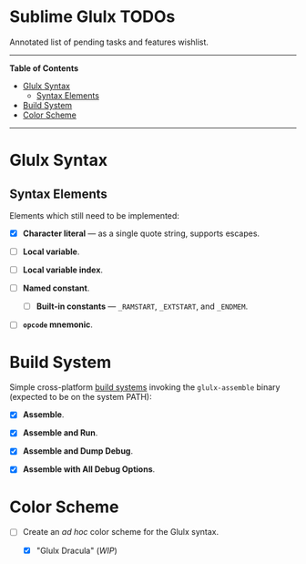 # Sublime Glulx TODOs

Annotated list of pending tasks and features wishlist.


-----

**Table of Contents**

<!-- MarkdownTOC autolink="true" bracket="round" autoanchor="false" lowercase="only_ascii" uri_encoding="true" levels="1,2,3" -->

- [Glulx Syntax](#glulx-syntax)
    - [Syntax Elements](#syntax-elements)
- [Build System](#build-system)
- [Color Scheme](#color-scheme)

<!-- /MarkdownTOC -->

-----

# Glulx Syntax

## Syntax Elements

Elements which still need to be implemented:

- [x] __Character literal__ — as a single quote string, supports escapes.
- [ ] __Local variable__.
- [ ] __Local variable index__.
- [ ] __Named constant__.
    + [ ] __Built-in constants__ — `_RAMSTART`, `_EXTSTART`, and `_ENDMEM`.
- [ ] __`opcode` mnemonic__.


# Build System

Simple cross-platform [build systems] invoking the `glulx-assemble` binary (expected to be on the system PATH):

- [x] __Assemble__.
- [x] __Assemble and Run__.
- [x] __Assemble and Dump Debug__.
- [x] __Assemble with All Debug Options__.


# Color Scheme

- [ ] Create an _ad hoc_ color scheme for the Glulx syntax.
    + [x] "Glulx Dracula" (_WIP_)


<!-----------------------------------------------------------------------------
                               REFERENCE LINKS                                
------------------------------------------------------------------------------>

[build systems]: https://www.sublimetext.com/docs/3/build_systems.html

<!-- EOF -->